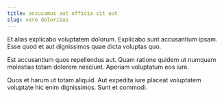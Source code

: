 ```yaml
---
title: accusamus aut officia sit aut
slug: vero doloribus
---
```


Et alias explicabo voluptatem dolorum. Explicabo sunt accusantium ipsam. Esse quod et aut dignissimos quae dicta voluptas quo.

Est accusantium quos repellendus aut. Quam ratione quidem ut numquam molestias totam dolorem nesciunt. Aperiam voluptatum eos iure.

Quos et harum ut totam aliquid. Aut expedita iure placeat voluptatem voluptate hic enim dignissimos. Sunt et commodi.
